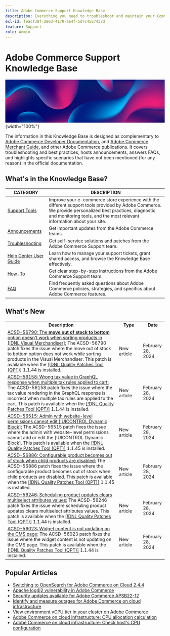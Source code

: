 ```yaml
---
title: Adobe Commerce Support Knowledge Base
description: Everything you need to troubleshoot and maintain your Commerce store.
exl-id: feacf38f-2803-4170-a64f-5d7c4567432d
feature: Support
role: Admin
---
```

# Adobe Commerce Support Knowledge Base

![Knowledge Base homepage](../help/assets/knowledge-base-home-page-cover.jpg){width="100%"}

The information in this Knowledge Base is designed as complementary to [Adobe Commerce Developer Documentation](https://developer.adobe.com/commerce/docs), and [Adobe Commerce Merchant Guide](https://experienceleague.adobe.com/docs/commerce-admin/user-guides/home.html), and other Adobe Commerce publications. It covers troubleshooting and best practices, hosts announcements, answers FAQs, and highlights specific scenarios that have not been mentioned (for any reason) in the official documentation.

## What's in the Knowledge Base?

| CATEGORY | DESCRIPTION | 
| --- | --- |
| [Support Tools](/help/support-tools/overview.md) | Improve your e-commerce store experience with the different support tools provided by Adobe Commerce. We provide personalized best practices, diagnostic and monitoring tools, and the most relevant information about your site. |
| [Announcements](/help/announcements/overview.md) | Get important updates from the Adobe Commerce teams. |
| [Troubleshooting](/help/troubleshooting/overview.md) | Get self-service solutions and patches from the Adobe Commerce Support team. |
| [Help Center User Guide](/help/help-center-guide/help-center/magento-help-center-user-guide.md) | Learn how to manage your support tickets, grant shared access, and browse the Knowledge Base effectively. |
| [How-To](/help/how-to/overview.md) | Get clear step-by-step instructions from the Adobe Commerce Support team. |
| [FAQ](/help/faq/overview.md) | Find frequently asked questions about Adobe Commerce policies, strategies, and specifics about Adobe Commerce features. | 

## What's New

<table style="width:100%">
  <tr>
    <th style="width:70%">Description</th>
    <th style="width:15%">Type</th>
    <th style="width:15%">Date</th>
  </tr>

 <tr>
    <td>
    <a href = "https://experienceleague.adobe.com/docs/commerce-knowledge-base/kb/support-tools/patches/v1-1-44/acsd-56790-move-out-of-stock-to-bottom-option-does-not-work-while-sorting-products-in-the-visual-merchandiser.html">ACSD-56790: The <b>move out of stock to bottom</b> option doesn't work when sorting products in [!DNL Visual Merchandiser]:</a> The ACSD-56790 patch fixes the issue where the move out of stock to bottom option does not work while sorting products in the Visual Merchandiser. This patch is available when the <a href="https://experienceleague.adobe.com/docs/commerce-knowledge-base/kb/announcements/commerce-announcements/magento-quality-patches-released-new-tool-to-self-serve-quality-patches.html">[!DNL Quality Patches Tool (QPT)]</a> 1.1.44 is installed.
    </td>
    <td>New article</td>
    <td>February 28, 2024</td>
  </tr>

  <td>
    <a href = "https://experienceleague.adobe.com/docs/commerce-knowledge-base/kb/support-tools/patches/v1-1-44/acsd-56158-wrong-tax-value-in-graphql-when-multiple-tax-rules-applied-to-cart.html">ACSD-56158: Wrong tax value in GraphQL response when multiple tax rules applied to cart:</a> The ACSD-56158 patch fixes the issue where the tax value rendering in the GraphQL response is incorrect when multiple tax rules are applied to the cart. This patch is available when the <a href="https://experienceleague.adobe.com/docs/commerce-knowledge-base/kb/announcements/commerce-announcements/magento-quality-patches-released-new-tool-to-self-serve-quality-patches.html">[!DNL Quality Patches Tool (QPT)]</a> 1.1.44 is installed.  
    </td>
    <td>New article</td>
    <td>February 28, 2024</td>
  </tr>

  <tr>
    <td>
    <a href="https://experienceleague.adobe.com/docs/commerce-knowledge-base/kb/support-tools/patches/v1-1-45/acsd-56515-admin-with-permissions-cannot-edit-dynamic-block.html">ACSD-56515: Admin with website-level permissions cannot edit [!UICONTROL Dynamic Block]:</a> The ACSD-56515 patch fixes the issue where the admin with website-level permissions cannot add or edit the [!UICONTROL Dynamic Block]. This patch is available when the <a href="https://experienceleague.adobe.com/docs/commerce-knowledge-base/kb/announcements/commerce-announcements/magento-quality-patches-released-new-tool-to-self-serve-quality-patches.html">[!DNL Quality Patches Tool (QPT)]</a> 1.1.45 is installed. 
    </td>
    <td>New article </td>
    <td>February 28, 2024</td>
 </tr>

   <tr>
    <td>
    <a href="https://experienceleague.adobe.com/docs/commerce-knowledge-base/kb/support-tools/patches/v1-1-45/acsd-56886-configurable-product-becomes-out-of-stock-when-child-products-are-disabled.html">ACSD-56886: Configurable product becomes out of stock when child products are disabled:</a> The ACSD-56886 patch fixes the issue where the configurable product becomes out of stock when child products are disabled. This patch is available when the <a href="https://experienceleague.adobe.com/docs/commerce-knowledge-base/kb/announcements/commerce-announcements/magento-quality-patches-released-new-tool-to-self-serve-quality-patches.html">[!DNL Quality Patches Tool (QPT)]</a> 1.1.45 is installed. 
    </td>
    <td>New article </td>
    <td>February 28, 2024</td>
 </tr>

  <tr>
    <td>
    <a href="https://experienceleague.adobe.com/docs/commerce-knowledge-base/kb/support-tools/patches/v1-1-44/acsd-56246-scheduling-product-updates-clears-multiselect-attributes-values.html">ACSD-56246: Scheduling product updates clears multiselect attributes values:</a> The ACSD-56246 patch fixes the issue where scheduling product updates clears multiselect attributes values. This patch is available when the <a href="https://experienceleague.adobe.com/docs/commerce-knowledge-base/kb/announcements/commerce-announcements/magento-quality-patches-released-new-tool-to-self-serve-quality-patches.html">[!DNL Quality Patches Tool (QPT)]</a> 1.1.44 is installed. 
    </td>
    <td>New article </td>
    <td>February 28, 2024</td>
 </tr>

   <tr>
    <td>
    <a href="https://experienceleague.adobe.com/docs/commerce-knowledge-base/kb/support-tools/patches/v1-1-44/acsd-56023-widget-content-not-updating-on-the-cms-page.html">ACSD-56023: Widget content is not updating on the CMS page:</a> The ACSD-56023 patch fixes the issue where the widget content is not updating on the CMS page. This patch is available when the <a href="https://experienceleague.adobe.com/docs/commerce-knowledge-base/kb/announcements/commerce-announcements/magento-quality-patches-released-new-tool-to-self-serve-quality-patches.html">[!DNL Quality Patches Tool (QPT)]</a> 1.1.44 is installed.  
    </td>
    <td>New article </td>
    <td>February 28, 2024</td>
 </tr>
</table>

## Popular Articles

* [Switching to OpenSearch for Adobe Commerce on Cloud 2.4.4](/help/announcements/adobe-commerce-announcements/switching-to-opensearch-for-adobe-commerce-on-cloud-2-4-4.md)
* [Apache log4j2 vulnerability in Adobe Commerce](/help/announcements/adobe-commerce-announcements/apache-log4j2-adobe-commerce.md)
* [Security updates available for Adobe Commerce APSB22-12](/help/troubleshooting/known-issues-patches-attached/0-day-vulnerability-patch.md)
* [Identify and measure outages for Adobe Commerce on cloud infrastructure](/help/how-to/general/how-to-identify-outages.md)
* [View environment vCPU tier in your cluster on Adobe Commerce](/help/how-to/general/check-vcpu-using-observation-for-adobe-commerce.md)
* [Adobe Commerce on cloud infrastructure: CPU allocation calculation](/help/how-to/general/magento-commerce-cloud-cpu-allocation-calculation.md)
* [Adobe Commerce on cloud infrastructure: Check host's CPU configuration](/help/how-to/general/magento-commerce-cloud-check-hosts-cpu-configuration.md)
